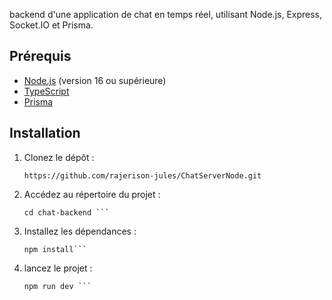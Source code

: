 backend d'une application de chat en temps réel, utilisant Node.js, Express, Socket.IO et Prisma.

## Prérequis

- [Node.js](https://nodejs.org/) (version 16 ou supérieure)
- [TypeScript](https://www.typescriptlang.org/)
- [Prisma](https://www.prisma.io/)

## Installation

1. Clonez le dépôt :

   ```
   https://github.com/rajerison-jules/ChatServerNode.git

   ```

2. Accédez au répertoire du projet :

   ````
   cd chat-backend ```

   ````

3. Installez les dépendances :

   ````
   npm install```

   ````

4. lancez le projet :

   ````
   npm run dev ```
   ````
